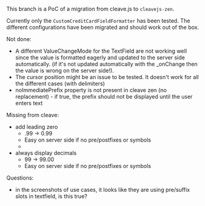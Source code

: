 This branch is a PoC of a migration from cleave.js to `cleavejs-zen`.

Currently only the `CustomCreditCardFieldFormatter` has been tested.
The different configurations have been migrated and should work out of the box.

Not done:
- A different ValueChangeMode for the TextField are not working well since the value is formatted eagerly and updated to the server side automatically. (if it's not updated automatically with the _onChange then the value is wrong on the server side!).
- The cursor position might be an issue to be tested. It doesn't work for all the different cases (with delimiters)
- noImmediatePrefix property is not present in cleave zen (no replacement) - if true, the prefix should not be displayed until the user enters text

Missing from cleave:
- add leading zero
  - .99 -> 0.99
  - Easy on server side if no pre/postfixes or symbols
  - 
- always display decimals
  - 99 -> 99.00
  - Easy on server side if no pre/postfixes or symbols

Questions:
- in the screenshots of use cases, it looks like they are using pre/suffix slots in textfield, is this true?